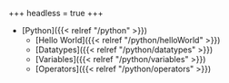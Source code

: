+++
headless = true
+++

- [Python]({{< relref "/python" >}})
  - [Hello World]({{< relref "/python/helloWorld" >}})
  - [Datatypes]({{< relref "/python/datatypes" >}})
  - [Variables]({{< relref "/python/variables" >}})
  - [Operators]({{< relref "/python/operators" >}})